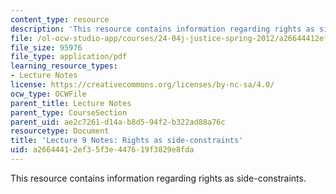 ```yaml
---
content_type: resource
description: 'This resource contains information regarding rights as side-constraints. '
file: /ol-ocw-studio-app/courses/24-04j-justice-spring-2012/a26644412ef35f3e447619f3829e8fda_MIT24_04JS12_lec09.pdf
file_size: 95976
file_type: application/pdf
learning_resource_types:
- Lecture Notes
license: https://creativecommons.org/licenses/by-nc-sa/4.0/
ocw_type: OCWFile
parent_title: Lecture Notes
parent_type: CourseSection
parent_uid: ae2c7261-d14a-b8d5-94f2-b322ad88a76c
resourcetype: Document
title: 'Lecture 9 Notes: Rights as side-constraints'
uid: a2664441-2ef3-5f3e-4476-19f3829e8fda
---
```

This resource contains information regarding rights as side-constraints. 